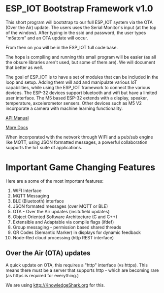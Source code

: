 # ESP_IOT Bootstrap Framework v1.0

This short program will bootstrap to our full ESP_IOT system via the OTA (Over the Air) update.
The users uses the Serial Monitor's input (at the top of the window). After typing in the ssid and password,
the user types "m5atom" and an OTA update will occur. 

From then on you will be in the ESP_IOT full code base.

The hope is compiling and running this small program will be easier (as all the obsure libraries aren't used, but some of them are). We will document that better as well.

The goal of ESP_IOT is to have a set of modules that can be included in the loop and setup. Adding them will add and manipulate
various IoT capabilities, while using the ESP_IOT framework to connect the various devices. The ESP-32 devices support bluetooth and 
wifi but have a limited user interface. The M5 based ESP-32 extends with a display, speaker, temperature, axcelerometor sensers. Other devices 
such as M5 V2 incorporate a camera with machine learning functionality.

[API Manual](https://github.com/konacurrents/SemanticMarkerAPI)

[More Docs](https://github.com/konacurrents/SemanticMarkerESP-32)

When incorporated with the network through WIFI and a pub/sub engine like MQTT, using JSON formatted messages, a powerful
collaboration supports the IoT suite of applications.

# Important Game Changing Features
Here are a some of the most important features:

1. WIFI Interface
2. MQTT Messaging
3. BLE (Bluetooth) interface
4. JSON formated messages (over MQTT or BLE)
5. OTA - Over the Air updates (insitufield updates)
6. Object Oriented Software Architecture (C and C++)
7. Extensible and Adaptable via compile flags (ifdef)
8. Group messaging - permission based shared threads
9. QR Codes (Semantic Marker) in displays for dynamic feedback
10. Node-Red cloud processing (http REST interface)

## Over the Air (OTA) updates

A quick update on OTA, this requires a "http" interface (vs https). This means 
there must be a server that supports http - which are becoming rare (as https is required for everything.)
 
We are using [kttp://KnowledgeShark.org](http://KnowledgeShark.org) for this.
